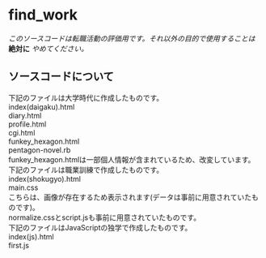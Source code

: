 # find_work
_このソースコードは転職活動の評価用です。それ以外の目的で使用することは_ __絶対に__ _やめてください。_
## ソースコードについて
下記のファイルは大学時代に作成したものです。<br>
index(daigaku).html <br>
diary.html <br>
profile.html <br>
cgi.html <br>
funkey_hexagon.html <br>
pentagon-novel.rb <br>
funkey_hexagon.htmlは一部個人情報が含まれているため、改変しています。<br>
下記のファイルは職業訓練で作成したものです。 <br>
index(shokugyo).html <br>
main.css <br>
こちらは、画像が存在するため表示されます(データは事前に用意されていたものです)。 <br>
normalize.cssとscript.jsも事前に用意されていたものです。 <br>
下記のファイルはJavaScriptの独学で作成したものです。 <br>
index(js).html <br>
first.js <br>
